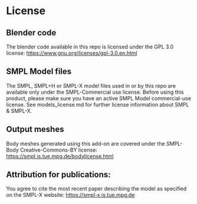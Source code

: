 # License

## Blender code
The blender code available in this repo is licensed under the GPL 3.0 license: https://www.gnu.org/licenses/gpl-3.0.en.html

## SMPL Model files
The SMPL, SMPL+H or SMPL-X model files used in or by this repo are available only under the SMPL-Commercial use license. Before using this product, please make sure you have an active SMPL Model commercial-use license. See models_license.md for further license information about SMPL & SMPL-X.

## Output meshes 
Body meshes generated using this add-on are covered under the SMPL-Body Creative-Commons-BY license: https://smpl.is.tue.mpg.de/bodylicense.html

## Attribution for publications:
You agree to cite the most recent paper describing the model as specified on the SMPL-X website: https://smpl-x.is.tue.mpg.de
